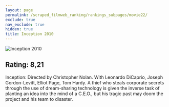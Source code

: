 ```yaml
---
layout: page
permalink: /scraped_filmweb_ranking/rankings_subpages/movie22/
exclude: true
nav_exclude: true
hidden: true
title: Inception 2010
---
```


![Inception 2010](https://fwcdn.pl/fpo/08/91/500891/7354571_1.7.webp)
    
## Rating: 8,21


Inception: Directed by Christopher Nolan. With Leonardo DiCaprio, Joseph Gordon-Levitt, Elliot Page, Tom Hardy. A thief who steals corporate secrets through the use of dream-sharing technology is given the inverse task of planting an idea into the mind of a C.E.O., but his tragic past may doom the project and his team to disaster.